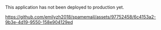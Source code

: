This application has not been deployed to production yet. 





https://github.com/emilyzh2018/spamemail/assets/97752458/6c4153a2-9b3e-4d19-9550-158e904129ed


